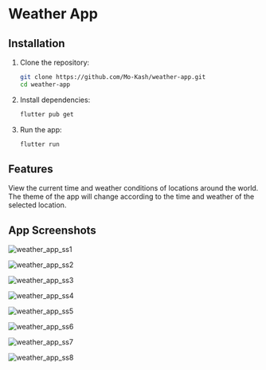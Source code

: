 # Weather App
## Installation
1. Clone the repository:
   ```sh
   git clone https://github.com/Mo-Kash/weather-app.git
   cd weather-app
   ```
2. Install dependencies:
   ```sh
   flutter pub get
   ```
3. Run the app:
   ```sh
   flutter run
   ```

## Features
View the current time and weather conditions of locations around the world. The theme of the app will change according to the time and weather of the selected location.


## App Screenshots

![weather_app_ss1](https://github.com/user-attachments/assets/ac0a9bf9-f42e-4064-9ba2-0830b5c4a094)

![weather_app_ss2](https://github.com/user-attachments/assets/aeeeb6a1-7b04-45e9-a822-08ff8d540e23)

![weather_app_ss3](https://github.com/user-attachments/assets/6018ed59-7e2c-4155-b9e6-4a8a34bad5ed)

![weather_app_ss4](https://github.com/user-attachments/assets/f4622ac2-0ebc-42f6-925d-d32de854bb6e)

![weather_app_ss5](https://github.com/user-attachments/assets/e51c148b-3d06-4ca3-b6be-8c2d04c7cc95)

![weather_app_ss6](https://github.com/user-attachments/assets/cd88f900-07ea-4312-9875-791a19e4d5e4)

![weather_app_ss7](https://github.com/user-attachments/assets/7fc8bb14-3b01-457e-aa54-f0ecfb94a189)

![weather_app_ss8](https://github.com/user-attachments/assets/c5c2bbc4-178a-4a36-be9c-2e65e035ee6f)

